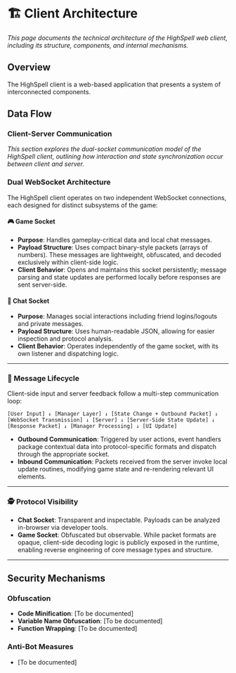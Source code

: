 # 🏗️ Client Architecture

*This page documents the technical architecture of the HighSpell web client, including its structure, components, and internal mechanisms.*

## Overview

The HighSpell client is a web-based application that presents a system of interconnected components.

## Data Flow

### Client-Server Communication

*This section explores the dual-socket communication model of the HighSpell client, outlining how interaction and state synchronization occur between client and server.*

### Dual WebSocket Architecture

The HighSpell client operates on two independent WebSocket connections, each designed for distinct subsystems of the game:

#### 🎮 Game Socket
- **Purpose**: Handles gameplay-critical data and local chat messages.
- **Payload Structure**: Uses compact binary-style packets (arrays of numbers). These messages are lightweight, obfuscated, and decoded exclusively within client-side logic.
- **Client Behavior**: Opens and maintains this socket persistently; message parsing and state updates are performed locally before responses are sent server-side.

#### 💬 Chat Socket
- **Purpose**: Manages social interactions including friend logins/logouts and private messages.
- **Payload Structure**: Uses human-readable JSON, allowing for easier inspection and protocol analysis.
- **Client Behavior**: Operates independently of the game socket, with its own listener and dispatching logic.

---

### 📡 Message Lifecycle

Client-side input and server feedback follow a multi-step communication loop:

```
[User Input] ↓ [Manager Layer] ↓ [State Change + Outbound Packet] ↓ [WebSocket Transmission] ↓ [Server] ↓ [Server-Side State Update] ↓ [Response Packet] ↓ [Manager Processing] ↓ [UI Update]
```

- **Outbound Communication**: Triggered by user actions, event handlers package contextual data into protocol-specific formats and dispatch through the appropriate socket.
- **Inbound Communication**: Packets received from the server invoke local update routines, modifying game state and re-rendering relevant UI elements.

---

### 🕵️ Protocol Visibility

- **Chat Socket**: Transparent and inspectable. Payloads can be analyzed in-browser via developer tools.
- **Game Socket**: Obfuscated but observable. While packet formats are opaque, client-side decoding logic is publicly exposed in the runtime, enabling reverse engineering of core message types and structure.

---

## Security Mechanisms

### Obfuscation
- **Code Minification**: [To be documented]
- **Variable Name Obfuscation**: [To be documented]
- **Function Wrapping**: [To be documented]

### Anti-Bot Measures
- [To be documented]

